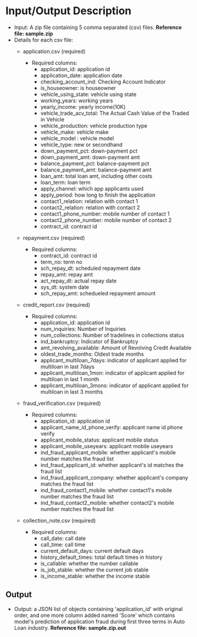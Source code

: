 # Input/Output Description

- Input: A zip file containing 5 comma separated (csv) files. **__Reference file: sample.zip__**
- Details for each csv file:
    - application.csv (required)
        - Required columns: 
            - application_id: application id
            - application_date: application date
            - checking_account_ind: Checking Account Indicator
            - is_houseowner: is houseowner
            - vehicle_using_state: vehicle using state
            - working_years: working years
            - yearly_income: yearly income(10K)
            - vehicle_trade_acv_total: The Actual Cash Value of the Traded in Vehicle
            - vehicle_production: vehicle production type
            - vehicle_make: vehicle make
            - vehicle_model : vehicle model
            - vehicle_type: new or secondhand
            - down_payment_pct: down-payment pct
            - down_payment_amt: down-payment amt
            - balance_payment_pct: balance-payment pct
            - balance_payment_amt: balance-payment amt
            - loan_amt: total loan amt, including other costs
            - loan_term: loan term
            - apply_channel: which app applicants used
            - apply_period: how long to finish the application
            - contact1_relation: relation with contact 1
            - contact2_relation: relation with contact 2
            - contact1_phone_number: mobile number of contact 1
            - contact2_phone_number: mobile number of contact 2
            - contract_id: contract id

    - repayment.csv (required)
        - Required columns: 
            - contract_id: contract id
            - term_no: term no
            - sch_repay_dt: scheduled repayment date
            - repay_amt: repay amt
            - act_repay_dt: actual repay date
            - sys_dt: system date
            - sch_repay_amt: schedueled repayment amount

    - credit_report.csv (required)
        - Required columns:
            - application_id: application id
            - num_inquiries: Number of Inquiries
            - num_collections: Number of tradelines in collections status
            - ind_bankruptcy: Indicator of Bankruptcy 
            - amt_revolving_available: Amount of Revolving Credit Available
            - oldest_trade_months: Oldest trade months
            - applicant_multiloan_7days: indicator of applicant applied for multiloan in last 7days
            - applicant_multiloan_1mon: indicator of applicant applied for multiloan in last 1 month
            - applicant_multiloan_3mons: indicator of applicant applied for multiloan in last 3 months

    - fraud_verification.csv (required)
        - Required columns:			
            - application_id: application id
            - applicant_name_id_phone_verify: applicant name id phone verify
            - applicant_mobile_status: applicant mobile status
            - applicant_mobile_useyears: applicant mobile useyears
            - ind_fraud_applicant_mobile: whether applicant's mobile number matches the fraud list
            - ind_fraud_applicant_id: whether applicant's id matches the fraud list
            - ind_fraud_applicant_company: whether applicant's company matches the fraud list
            - ind_fraud_contact1_mobile: whether contact1's mobile number matches the fraud list
            - ind_fraud_contact2_mobile: whether contact2's mobile number matches the fraud list
			
	- collection_note.csv (required)
        - Required columns: 
            - call_date: call date
            - call_time: call time
            - current_default_days: current default days
            - history_default_times: total default times in history
            - is_callable: whether the number callable
            - is_job_stable: whether the current job stable
            - is_income_stable: whether the income stable
            
## Output
- Output: a JSON list of objects containing 'application_id'  with original order, and one more column added named 'Score' which contains model's prediction of application fraud during first three terms in Auto Loan industry. **__Reference file: sample.zip.out__**


